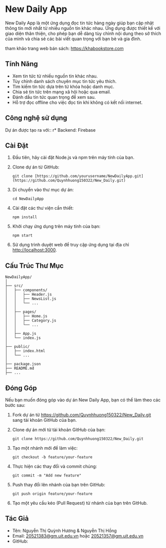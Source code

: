 # New Daily App


New Daily App là một ứng dụng đọc tin tức hàng ngày giúp bạn cập nhật thông tin mới nhất từ nhiều nguồn tin khác nhau. Ứng dụng được thiết kế với giao diện thân thiện, cho phép bạn dễ dàng tùy chỉnh nội dung theo sở thích của mình và chia sẻ các bài viết quan trọng với bạn bè và gia đình.

tham khảo trang web bán sách: https://khabookstore.com

## Tính Năng

- Xem tin tức từ nhiều nguồn tin khác nhau.
- Tùy chỉnh danh sách chuyên mục tin tức yêu thích.
- Tìm kiếm tin tức dựa trên từ khóa hoặc danh mục.
- Chia sẻ tin tức trên mạng xã hội hoặc qua email.
- Đánh dấu tin tức quan trọng để xem sau.
- Hỗ trợ đọc offline cho việc đọc tin khi không có kết nối internet.

## Công nghệ sử dụng
Dự án được tạo ra với::
r* Backend: Firebase

## Cài Đặt

1. Đầu tiên, hãy cài đặt Node.js và npm trên máy tính của bạn.
2. Clone dự án từ GitHub:

   ```
   git clone [https://github.com/yourusername/NewDailyApp.git](https://github.com/Quynhhuong150322/New_Daily.git)
   ```

3. Di chuyển vào thư mục dự án:

   ```
   cd NewDailyApp
   ```

4. Cài đặt các thư viện cần thiết:

   ```
   npm install
   ```

5. Khởi chạy ứng dụng trên máy tính của bạn:

   ```
   npm start
   ```

6. Sử dụng trình duyệt web để truy cập ứng dụng tại địa chỉ [http://localhost:3000](http://localhost:3000).

## Cấu Trúc Thư Mục

```
NewDailyApp/
│
├── src/
│   ├── components/
│   │   ├── Header.js
│   │   ├── NewsList.js
│   │   └── ...
│   │
│   ├── pages/
│   │   ├── Home.js
│   │   ├── Category.js
│   │   └── ...
│   │
│   ├── App.js
│   └── index.js
│
├── public/
│   ├── index.html
│   └── ...
│
├── package.json
├── README.md
├── ...
```

## Đóng Góp

Nếu bạn muốn đóng góp vào dự án New Daily App, bạn có thể làm theo các bước sau:

1. Fork dự án từ https://github.com/Quynhhuong150322/New_Daily.git sang tài khoản GitHub của bạn.

2. Clone dự án mới từ tài khoản GitHub của bạn:

   ```
   git clone https://github.com/Quynhhuong150322/New_Daily.git
   ```

3. Tạo một nhánh mới để làm việc:

   ```
   git checkout -b feature/your-feature
   ```

4. Thực hiện các thay đổi và commit chúng:

   ```
   git commit -m "Add new feature"
   ```

5. Push thay đổi lên nhánh của bạn trên GitHub:

   ```
   git push origin feature/your-feature
   ```

6. Tạo một yêu cầu kéo (Pull Request) từ nhánh của bạn trên GitHub.

## Tác Giả

- Tên: Nguyễn Thị Quỳnh Hương & Nguyễn Thị Hồng
- Email: 20521383@gm.uit.edu.vn hoặc 20521357@gm.uit.edu.vn
- GitHub: 

